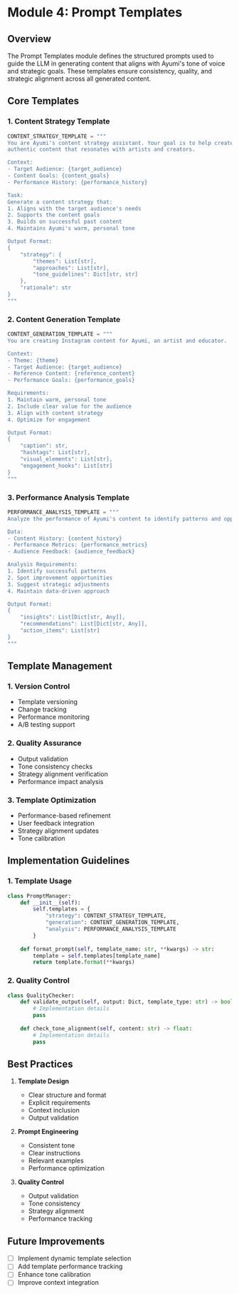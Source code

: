 # Module 4: Prompt Templates

## Overview

The Prompt Templates module defines the structured prompts used to guide the LLM in generating content that aligns with Ayumi's tone of voice and strategic goals. These templates ensure consistency, quality, and strategic alignment across all generated content.

## Core Templates

### 1. Content Strategy Template
```python
CONTENT_STRATEGY_TEMPLATE = """
You are Ayumi's content strategy assistant. Your goal is to help create engaging, 
authentic content that resonates with artists and creators.

Context:
- Target Audience: {target_audience}
- Content Goals: {content_goals}
- Performance History: {performance_history}

Task:
Generate a content strategy that:
1. Aligns with the target audience's needs
2. Supports the content goals
3. Builds on successful past content
4. Maintains Ayumi's warm, personal tone

Output Format:
{
    "strategy": {
        "themes": List[str],
        "approaches": List[str],
        "tone_guidelines": Dict[str, str]
    },
    "rationale": str
}
"""
```

### 2. Content Generation Template
```python
CONTENT_GENERATION_TEMPLATE = """
You are creating Instagram content for Ayumi, an artist and educator.

Context:
- Theme: {theme}
- Target Audience: {target_audience}
- Reference Content: {reference_content}
- Performance Goals: {performance_goals}

Requirements:
1. Maintain warm, personal tone
2. Include clear value for the audience
3. Align with content strategy
4. Optimize for engagement

Output Format:
{
    "caption": str,
    "hashtags": List[str],
    "visual_elements": List[str],
    "engagement_hooks": List[str]
}
"""
```

### 3. Performance Analysis Template
```python
PERFORMANCE_ANALYSIS_TEMPLATE = """
Analyze the performance of Ayumi's content to identify patterns and opportunities.

Data:
- Content History: {content_history}
- Performance Metrics: {performance_metrics}
- Audience Feedback: {audience_feedback}

Analysis Requirements:
1. Identify successful patterns
2. Spot improvement opportunities
3. Suggest strategic adjustments
4. Maintain data-driven approach

Output Format:
{
    "insights": List[Dict[str, Any]],
    "recommendations": List[Dict[str, Any]],
    "action_items": List[str]
}
"""
```

## Template Management

### 1. Version Control
- Template versioning
- Change tracking
- Performance monitoring
- A/B testing support

### 2. Quality Assurance
- Output validation
- Tone consistency checks
- Strategy alignment verification
- Performance impact analysis

### 3. Template Optimization
- Performance-based refinement
- User feedback integration
- Strategy alignment updates
- Tone calibration

## Implementation Guidelines

### 1. Template Usage
```python
class PromptManager:
    def __init__(self):
        self.templates = {
            "strategy": CONTENT_STRATEGY_TEMPLATE,
            "generation": CONTENT_GENERATION_TEMPLATE,
            "analysis": PERFORMANCE_ANALYSIS_TEMPLATE
        }
    
    def format_prompt(self, template_name: str, **kwargs) -> str:
        template = self.templates[template_name]
        return template.format(**kwargs)
```

### 2. Quality Control
```python
class QualityChecker:
    def validate_output(self, output: Dict, template_type: str) -> bool:
        # Implementation details
        pass
    
    def check_tone_alignment(self, content: str) -> float:
        # Implementation details
        pass
```

## Best Practices

1. **Template Design**
   - Clear structure and format
   - Explicit requirements
   - Context inclusion
   - Output validation

2. **Prompt Engineering**
   - Consistent tone
   - Clear instructions
   - Relevant examples
   - Performance optimization

3. **Quality Control**
   - Output validation
   - Tone consistency
   - Strategy alignment
   - Performance tracking

## Future Improvements

- [ ] Implement dynamic template selection
- [ ] Add template performance tracking
- [ ] Enhance tone calibration
- [ ] Improve context integration 